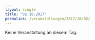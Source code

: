 ```yaml
---
layout: single
title: "02.10.2017"
permalink: /veranstaltungen/2017/10/02/
---
```


Keine Veranstaltung an diesem Tag.
